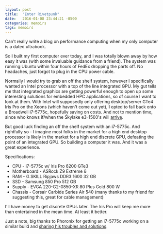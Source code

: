 ```yaml
---
layout: post
title:  "Enter Rivetpunk"
date:   2016-01-08 23:44:21 -0500
categories: memoirs
tags: memoirs
---
```


Can't really write a blog on performance computing when my only computer is a dated ultrabook.

So I built my first computer ever today, and I was totally blown away by how easy it was (with some invaluable guidance from a friend). The system was running Ubuntu within four hours of FedEx dropping the parts off. No headaches, just forgot to plug in the CPU power cable.

Normally I would try to grab an off the shelf system, however I specifically wanted an Intel processor with a top of the line integrated GPU. My gut tells me that integrated graphics are getting powerful enough to open up some interesting solutions for embedded HPC applications, so of course I want to look at them.  With Intel will supposedly only offering desktop/server GTe4 Iris Pro on the Xeons (which haven't come out yet), I opted to fall back onto a Broadwell i7-5775c, hopefully saving on costs. And not to mention time, since who knows if/when the Skylake e3-1500's will [arrive](http://wccftech.com/intel-skylake-xeon-e31200-v5-xeon-e31500-v5-cpu-lineup-detailed-powering-1s-workstation-platform/).         

But good luck finding an off the shelf system with an i7-5775c. And rightfully so - I imagine most folks in the market for a high end desktop processor is likely in the market for a high end discrete GPU, defeating the point of an integrated GPU. So building a computer it was. And it was a great experience.

Specifications:

* CPU - i7-5775c w/ Iris Pro 6200 GTe3
* Motherboard - ASRock Z9 Extreme 6
* RAM - G.SKILL Ripjaws DDR3 1600 32 GB
* SSD - Samsung 850 Pro 512 GB
* Supply - EVGA 220-G2-0850-XR 80 Plus Gold 800 W
* Chassis - Corsair Carbide Series Air 540 (many thanks to my friend for suggesting this, great for cable management)

I'll have money to get discrete GPUs later. The Iris Pro will keep me more than entertained in the mean time. At least it better.

Just a note, big thanks to Phoronix for getting an i7-5775c working on a similar build and [sharing his troubles and solutions](http://www.phoronix.com/scan.php?page=article&item=ubuntu-1510-bdw&num=1). 
